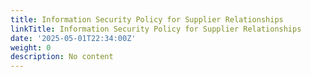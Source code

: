 ```yaml
---
title: Information Security Policy for Supplier Relationships
linkTitle: Information Security Policy for Supplier Relationships
date: '2025-05-01T22:34:00Z'
weight: 0
description: No content
---
```



<!-- Unsupported block type: unsupported -->